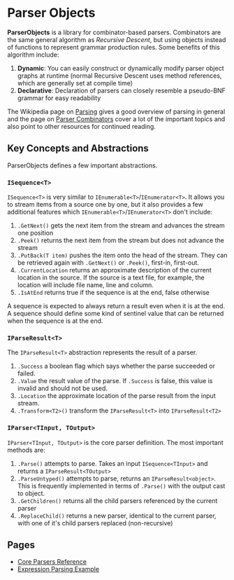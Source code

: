 # Parser Objects

**ParserObjects** is a library for combinator-based parsers. Combinators are the same general algorithm as *Recursive Descent*, but using objects instead of functions to represent grammar production rules. Some benefits of this algorithm include:

1. **Dynamic**: You can easily construct or dynamically modify parser object graphs at runtime (normal Recursive Descent uses method references, which are generally set at compile time)
1. **Declarative**: Declaration of parsers can closely resemble a pseudo-BNF grammar for easy readability

The Wikipedia page on [Parsing](https://en.wikipedia.org/wiki/Parsing#Computer_languages) gives a good overview of parsing in general and the page on [Parser Combinators](https://en.wikipedia.org/wiki/Parser_combinator) cover a lot of the important topics and also point to other resources for continued reading.

## Key Concepts and Abstractions

ParserObjects defines a few important abstractions.

### `ISequence<T>`

`ISequence<T>` is very similar to `IEnumerable<T>`/`IEnumerator<T>`. It allows you to stream items from a source one by one, but it also provides a few additional features which `IEnumerable<T>`/`IEnumerator<T>` don't include:

1. `.GetNext()` gets the next item from the stream and advances the stream one position
1. `.Peek()` returns the next item from the stream but does not advance the stream
1. `.PutBack(T item)` pushes the item onto the head of the stream. They can be retrieved again with `.GetNext()` or `.Peek()`, first-in, first-out.
1. `.CurrentLocation` returns an approximate description of the current location in the source. If the source is a text file, for example, the location will include file name, line and column.
1. `.IsAtEnd` returns true if the sequence is at the end, false otherwise

A sequence is expected to always return a result even when it is at the end. A sequence should define some kind of sentinel value that can be returned when the sequence is at the end.

### `IParseResult<T>`

The `IParseResult<T>` abstraction represents the result of a parser. 

1. `.Success` a boolean flag which says whether the parse succeeded or failed. 
1. `.Value` the result value of the parse. If `.Success` is false, this value is invalid and should not be used.
1. `.Location` the approximate location of the parse result from the input stream. 
1. `.Transform<T2>()` transform the `IParseResult<T>` into `IParseResult<T2>`

### `IParser<TInput, TOutput>`

`IParser<TInput, TOutput>` is the core parser definition. The most important methods are:

1. `.Parse()` attempts to parse. Takes an input `ISequence<TInput>` and returns a `IParseResult<TOutput>`
1. `.ParseUntyped()` attempts to parse, returns an `IParseResult<object>`. This is frequently implemented in terms of `.Parse()` with the output cast to object.
1. `.GetChildren()` returns all the child parsers referenced by the current parser 
1. `.ReplaceChild()` returns a new parser, identical to the current parser, with one of it's child parsers replaced (non-recursive)

## Pages

* [Core Parsers Reference](parsers_core.md)
* [Expression Parsing Example](expression_example.md)